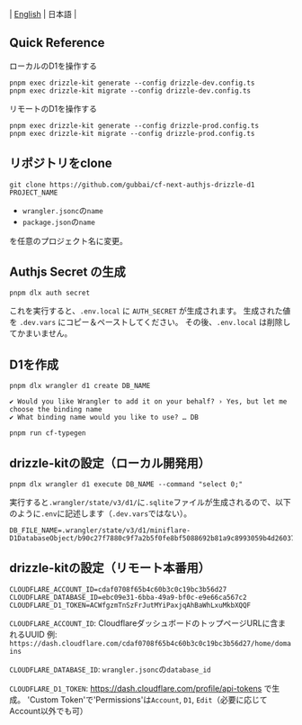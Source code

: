 | [English](./README.md) | 日本語 |

## Quick Reference

ローカルのD1を操作する

```
pnpm exec drizzle-kit generate --config drizzle-dev.config.ts
pnpm exec drizzle-kit migrate --config drizzle-dev.config.ts
```

リモートのD1を操作する

```
pnpm exec drizzle-kit generate --config drizzle-prod.config.ts
pnpm exec drizzle-kit migrate --config drizzle-prod.config.ts
```

## リポジトリをclone

```
git clone https://github.com/gubbai/cf-next-authjs-drizzle-d1 PROJECT_NAME
```

- `wrangler.jsonc`の`name`
- `package.json`の`name`

を任意のプロジェクト名に変更。

## Authjs Secret の生成

```
pnpm dlx auth secret
```

これを実行すると、`.env.local` に `AUTH_SECRET` が生成されます。
生成された値を `.dev.vars` にコピー＆ペーストしてください。
その後、`.env.local` は削除してかまいません。

## D1を作成

```
pnpm dlx wrangler d1 create DB_NAME
```

```
✔ Would you like Wrangler to add it on your behalf? › Yes, but let me choose the binding name
✔ What binding name would you like to use? … DB
```

```
pnpm run cf-typegen
```

## drizzle-kitの設定（ローカル開発用）

```
pnpm dlx wrangler d1 execute DB_NAME --command "select 0;"
```

実行すると`.wrangler/state/v3/d1/`に`.sqlite`ファイルが生成されるので、以下のように`.env`に記述します（`.dev.vars`ではない）。


```.env
DB_FILE_NAME=.wrangler/state/v3/d1/miniflare-D1DatabaseObject/b90c27f7880c9f7a2b5f0fe8bf5088692b81a9c8993059b4d26037967f789b26.sqlite
```

## drizzle-kitの設定（リモート本番用）

```:.env
CLOUDFLARE_ACCOUNT_ID=cdaf0708f65b4c60b3c0c19bc3b56d27
CLOUDFLARE_DATABASE_ID=ebc09e31-6bba-49a9-bf0c-e9e66ca567c2
CLOUDFLARE_D1_TOKEN=ACWfgzmTnSzFrJutMYiPaxjqAhBaWhLxuMkbXQQF
```

`CLOUDFLARE_ACCOUNT_ID`: CloudflareダッシュボードのトップページURLに含まれるUUID
例: `https://dash.cloudflare.com/cdaf0708f65b4c60b3c0c19bc3b56d27/home/domains`

`CLOUDFLARE_DATABASE_ID`: `wrangler.jsonc`の`database_id`

`CLOUDFLARE_D1_TOKEN`: https://dash.cloudflare.com/profile/api-tokens で生成。
'Custom Token'で'Permissions'は`Account`, `D1`, `Edit`（必要に応じてAccount以外でも可）